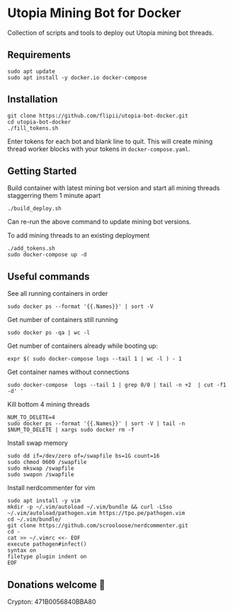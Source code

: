 # Utopia Mining Bot for Docker

Collection of scripts and tools to deploy out Utopia mining bot threads.


## Requirements

```
sudo apt update
sudo apt install -y docker.io docker-compose
```

## Installation

```
git clone https://github.com/flipii/utopia-bot-docker.git
cd utopia-bot-docker
./fill_tokens.sh
```

Enter tokens for each bot and blank line to quit.
This will create mining thread worker blocks with your tokens in `docker-compose.yaml`.


## Getting Started

Build container with latest mining bot version and start all mining threads staggerring them 1 minute apart
```
./build_deploy.sh
```

Can re-run the above command to update mining bot versions.

To add mining threads to an existing deployment
```
./add_tokens.sh
sudo docker-compose up -d
```

## Useful commands

See all running containers in order
```
sudo docker ps --format '{{.Names}}' | sort -V
```

Get number of containers still running
```
sudo docker ps -qa | wc -l
```

Get number of containers already while booting up:
```
expr $( sudo docker-compose logs --tail 1 | wc -l ) - 1
```

Get container names without connections
```
sudo docker-compose  logs --tail 1 | grep 0/0 | tail -n +2  | cut -f1 -d' '
```

Kill bottom 4 mining threads
```
NUM_TO_DELETE=4
sudo docker ps --format '{{.Names}}' | sort -V | tail -n $NUM_TO_DELETE | xargs sudo docker rm -f
```

Install swap memory
```
sudo dd if=/dev/zero of=/swapfile bs=1G count=16
sudo chmod 0600 /swapfile
sudo mkswap /swapfile
sudo swapon /swapfile
```

Install nerdcommenter for vim
```
sudo apt install -y vim
mkdir -p ~/.vim/autoload ~/.vim/bundle && curl -LSso ~/.vim/autoload/pathogen.vim https://tpo.pe/pathogen.vim
cd ~/.vim/bundle/
git clone https://github.com/scrooloose/nerdcommenter.git
cd -
cat >> ~/.vimrc <<- EOF
execute pathogen#infect()
syntax on
filetype plugin indent on
EOF
```


## Donations welcome :pray:
Crypton: 471B0056840BBA80
